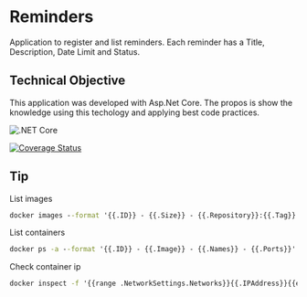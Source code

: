 # Reminders

Application to register and list reminders.
Each reminder has a Title, Description, Date Limit and Status.

## Technical Objective

This application was developed with Asp.Net Core. 
The propos is show the knowledge using this techology and applying best code practices.

![.NET Core](https://github.com/KaueReinbold/Reminders/workflows/.NET%20Core/badge.svg?branch=master)

[![Coverage Status](https://coveralls.io/repos/github/KaueReinbold/Reminders/badge.svg?branch=master)](https://coveralls.io/github/KaueReinbold/Reminders?branch=master)

## Tip
    
List images 
```cmd
docker images --format '{{.ID}} - {{.Size}} - {{.Repository}}:{{.Tag}}'
```

List containers
```cmd
docker ps -a --format '{{.ID}} - {{.Image}} - {{.Names}} - {{.Ports}}'
```

Check container ip
```cmd
docker inspect -f '{{range .NetworkSettings.Networks}}{{.IPAddress}}{{end}}' {container_name}
``` 

